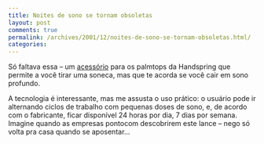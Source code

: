 ```yaml
---
title: Noites de sono se tornam obsoletas
layout: post
comments: true
permalink: /archives/2001/12/noites-de-sono-se-tornam-obsoletas.html/
categories:
---
```

Só faltava essa &#8211; um <a href="http://www.palmgear.com/hs/products/prodoverview.cfm?sid=47213920011106150425.590789215&#038;prodID=481&#038;prodcatID=5" >acessório</a> para os palmtops da Handspring que permite a você tirar uma soneca, mas que te acorda se você cair em sono profundo.

A tecnologia é interessante, mas me assusta o uso prático: o usuário pode ir alternando ciclos de trabalho com pequenas doses de sono, e, de acordo com o fabricante, ficar disponível 24 horas por dia, 7 dias por semana. Imagine quando as empresas pontocom descobrirem este lance &#8211; nego só volta pra casa quando se aposentar&#8230;